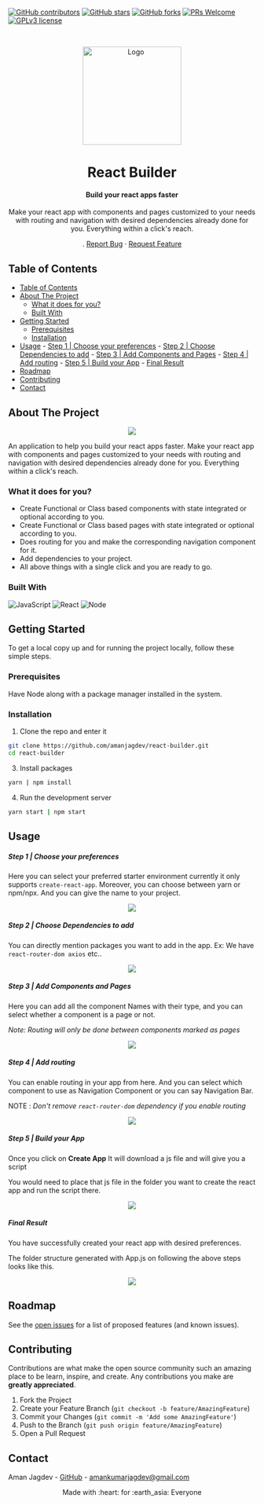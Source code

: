 [![GitHub contributors](https://img.shields.io/github/contributors/amanjagdev/react-builder.svg)](https://github.com/amanjagdev/react-builder/graphs/contributors/)
[![GitHub stars](https://img.shields.io/github/stars/amanjagdev/react-builder?style=social&label=Star&maxAge=2592000)](https://github.com/amanjagdev/react-builder/stargazers/)
[![GitHub forks](https://img.shields.io/github/forks/amanjagdev/react-builder?style=social&label=Fork&maxAge=2592000)](https://github.com/amanjagdev/react-builder/network/members/)
[![PRs Welcome](https://img.shields.io/badge/PRs-welcome-brightgreen.svg?style=flat-square)](http://makeapullrequest.com)
[![GPLv3 license](https://img.shields.io/badge/License-GPLv3-blue.svg)](http://perso.crans.org/besson/LICENSE.html)
<!-- [![Open Source? Yes!](https://badgen.net/badge/Open%20Source%20%3F/Yes%21/blue?icon=github)](https://github.com/amanjagdev/react-builder/badges/) -->

<!-- PROJECT LOGO -->
<br />
<p align="center">
  <a href="https://github.com/amanjagdev/react-builder">
    <img src="src/assets/logo.png" alt="Logo" width="200" height="200">
  </a>

   <h1 align="center">React Builder </h1>
    <div align="center">
  <h4 >
    Build your react apps faster 
  </h4>
  <p>Make your react app with components and pages customized to your needs with routing and navigation with desired dependencies already done for you. Everything within a click's reach.</p>
    .
    <a href="https://github.com/amanjagdev/react-builder/issues">Report Bug</a>
    ·
    <a href="https://github.com/amanjagdev/react-builder/issues">Request Feature</a>
    </div>
</p>

<!-- TABLE OF CONTENTS -->

## Table of Contents

- [Table of Contents](#table-of-contents)
- [About The Project](#about-the-project)
  - [What it does for you?](#what-it-does-for-you)
  - [Built With](#built-with)
- [Getting Started](#getting-started)
  - [Prerequisites](#prerequisites)
  - [Installation](#installation)
- [Usage](#usage)
      - [Step 1 |  Choose your preferences](#step-1--choose-your-preferences)
      - [Step 2 | Choose Dependencies to add](#step-2--choose-dependencies-to-add)
      - [Step 3 | Add Components and Pages](#step-3--add-components-and-pages)
      - [Step 4 | Add routing](#step-4--add-routing)
      - [Step 5 | Build your App](#step-5--build-your-app)
      - [Final Result](#final-result)
- [Roadmap](#roadmap)
- [Contributing](#contributing)
- [Contact](#contact)

<!-- ABOUT THE PROJECT -->

## About The Project

<!-- [![Product Name Screen Shot][product-screenshot]](https://example.com) -->

<p align ="center">

<img src = "screenshots/main.png"  >

An application to help you build your react apps faster. Make your react app with components and pages customized to your needs with routing and navigation with desired dependencies already done for you. Everything within a click's reach.

### What it does for you?

- Create Functional or Class based components with state integrated or optional according to you.
- Create Functional or Class based pages with state integrated or optional according to you.
- Does routing for you and make the corresponding navigation component for it.
- Add dependencies to your project.
- All above things with a single click and you are ready to go.

### Built With

<p float ="right">

<img alt="JavaScript" src="https://img.shields.io/badge/-JavaScript-F7DF1E?style=flat-square&logo=javascript&logoColor=black">

<img alt="React" src="https://img.shields.io/badge/-React-61DAFB?style=flat-square&logo=react&logoColor=white" />

<img alt="Node" src="https://img.shields.io/badge/-Node.js-339933?style=flat-square&logo=node.js&logoColor=white" />

</p>
<!-- GETTING STARTED -->

## Getting Started

To get a local copy up and for running the project locally, follow these simple steps.

### Prerequisites

Have Node along with a package manager installed in the system.

### Installation

1. Clone the repo and enter it

```sh
git clone https://github.com/amanjagdev/react-builder.git
cd react-builder 
```

3. Install packages

```sh
yarn | npm install
```

4. Run the development server

```sh
yarn start | npm start
```

<!-- USAGE EXAMPLES -->

## Usage

##### Step 1 |  Choose your preferences

Here you can select your preferred starter environment currently it only supports `create-react-app`.
Moreover, you can choose between yarn or npm/npx. And you can give the name to your project.

<p align ="center">

<img src = "screenshots/1.png" >

##### Step 2 | Choose Dependencies to add

You can directly mention packages you want to add in the app.
Ex: We have `react-router-dom axios` etc..

<p align ="center">

<img src = "screenshots/2.png" >

##### Step 3 | Add Components and Pages

Here you can add all the component Names with their type, and you can select whether a component is a page or not.

_Note: Routing will only be done between components marked as pages_

<p align ="center">

<img src = "screenshots/3.png" >

##### Step 4 | Add routing

You can enable routing in your app from here. And you can select which component to use as Navigation Component or you can say Navigation Bar.

NOTE : _Don't remove `react-router-dom` dependency if you enable routing_

<p align ="center">

<img src = "screenshots/4.png" >

##### Step 5 | Build your App

Once you click on **Create App** It will download a js file and will give you a script

You would need to place that js file in the folder you want to create the react app and run the script there.

<p align ="center">

<img src = "screenshots/5.png" >

##### Final Result

You have successfully created your react app with desired preferences.

The folder structure generated with App.js on following the above steps looks like this.

<p align ="center">

<img src = "screenshots/6.png" >

<!-- ROADMAP -->

## Roadmap

See the [open issues](https://github.com/amanjagdev/react-builder/issues) for a list of proposed features (and known issues).

<!-- CONTRIBUTING -->

## Contributing

Contributions are what make the open source community such an amazing place to be learn, inspire, and create. Any contributions you make are **greatly appreciated**.

1. Fork the Project
2. Create your Feature Branch (`git checkout -b feature/AmazingFeature`)
3. Commit your Changes (`git commit -m 'Add some AmazingFeature'`)
4. Push to the Branch (`git push origin feature/AmazingFeature`)
5. Open a Pull Request

<!-- CONTACT -->

## Contact

<!-- <Names> -->

Aman Jagdev - [GitHub](https://github.com/amanjagdev) - amankumarjagdev@gmail.com

<p align = "center" >Made with :heart: for :earth_asia: Everyone </p>
